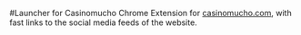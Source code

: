 #Launcher for Casinomucho
Chrome Extension for <a href="https://casinomucho.com">casinomucho.com</a>, with fast links to the social media feeds of the website.
